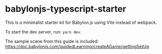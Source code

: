 # babylonjs-typescript-starter

This is a minimalist starter kit for Babylon.js using Vite instead of webpack.

To start the dev server, run: `yarn dev`.

The sample scene from this guide is included: https://doc.babylonjs.com/guidedLearning/createAGame/gettingSetUp

